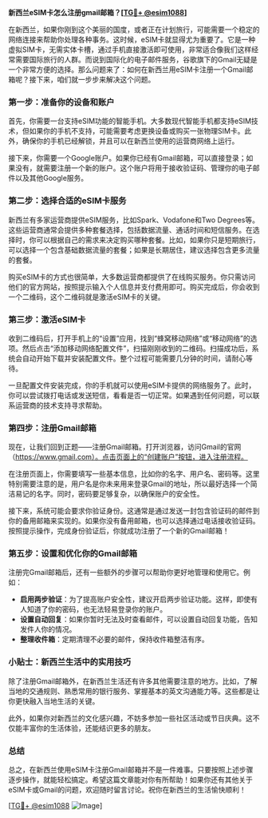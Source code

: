 **新西兰eSIM卡怎么注册gmail邮箱？[[TG💪+ @esim1088](https://t.me/s/esim1088)]**

在新西兰，如果你刚到这个美丽的国度，或者正在计划旅行，可能需要一个稳定的网络连接来帮助你处理各种事务。这时候，eSIM卡就显得尤为重要了。它是一种虚拟SIM卡，无需实体卡槽，通过手机直接激活即可使用，非常适合像我们这样经常需要国际旅行的人群。而说到国际化的电子邮件服务，谷歌旗下的Gmail无疑是一个非常方便的选择。那么问题来了：如何在新西兰用eSIM卡注册一个Gmail邮箱呢？接下来，咱们就一步步来解决这个问题。

### 第一步：准备你的设备和账户

首先，你需要一台支持eSIM功能的智能手机。大多数现代智能手机都支持eSIM技术，但如果你的手机不支持，可能需要考虑更换设备或购买一张物理SIM卡。此外，确保你的手机已经解锁，并且可以在新西兰使用的运营商网络上运行。

接下来，你需要一个Google账户。如果你已经有Gmail邮箱，可以直接登录；如果没有，就需要注册一个新的账户。这个账户将用于接收验证码、管理你的电子邮件以及其他Google服务。

### 第二步：选择合适的eSIM卡服务

新西兰有多家运营商提供eSIM服务，比如Spark、Vodafone和Two Degrees等。这些运营商通常会提供多种套餐选择，包括数据流量、通话时间和短信服务。在选择时，你可以根据自己的需求来决定购买哪种套餐。比如，如果你只是短期旅行，可以选择一个包含基础数据流量的套餐；如果是长期居住，建议选择包含更多流量的套餐。

购买eSIM卡的方式也很简单，大多数运营商都提供了在线购买服务。你只需访问他们的官方网站，按照提示输入个人信息并支付费用即可。购买完成后，你会收到一个二维码，这个二维码就是激活eSIM卡的关键。

### 第三步：激活eSIM卡

收到二维码后，打开手机上的“设置”应用，找到“蜂窝移动网络”或“移动网络”的选项。然后点击“添加移动网络配置文件”，扫描刚刚收到的二维码。扫描成功后，系统会自动开始下载并安装配置文件。整个过程可能需要几分钟的时间，请耐心等待。

一旦配置文件安装完成，你的手机就可以使用eSIM卡提供的网络服务了。此时，你可以尝试拨打电话或发送短信，看看是否一切正常。如果遇到任何问题，可以联系运营商的技术支持寻求帮助。

### 第四步：注册Gmail邮箱

现在，让我们回到正题——注册Gmail邮箱。打开浏览器，访问Gmail的官网（https://www.gmail.com）。点击页面上的“创建账户”按钮，进入注册流程。

在注册页面上，你需要填写一些基本信息，比如你的名字、用户名、密码等。这里特别需要注意的是，用户名是你未来用来登录Gmail的地址，所以最好选择一个简洁易记的名字。同时，密码要足够复杂，以确保账户的安全性。

接下来，系统可能会要求你验证身份。这通常是通过发送一封包含验证码的邮件到你的备用邮箱来实现的。如果你没有备用邮箱，也可以选择通过电话接收验证码。按照提示操作，完成身份验证后，你就成功注册了一个新的Gmail邮箱！

### 第五步：设置和优化你的Gmail邮箱

注册完Gmail邮箱后，还有一些额外的步骤可以帮助你更好地管理和使用它。例如：

- **启用两步验证**：为了提高账户安全性，建议开启两步验证功能。这样，即使有人知道了你的密码，也无法轻易登录你的账户。
- **设置自动回复**：如果你暂时无法及时查看邮件，可以设置自动回复功能，告知发件人你的情况。
- **整理收件箱**：定期清理不必要的邮件，保持收件箱整洁有序。

### 小贴士：新西兰生活中的实用技巧

除了注册Gmail邮箱外，在新西兰生活还有许多其他需要注意的地方。比如，了解当地的交通规则、熟悉常用的银行服务、掌握基本的英文沟通能力等。这些都是让你更快融入当地生活的关键。

此外，如果你对新西兰的文化感兴趣，不妨多参加一些社区活动或节日庆典。这不仅能丰富你的生活体验，还能结识更多的朋友。

### 总结

总之，在新西兰使用eSIM卡注册Gmail邮箱并不是一件难事。只要按照上述步骤逐步操作，就能轻松搞定。希望这篇文章能对你有所帮助！如果你还有其他关于eSIM卡或Gmail的问题，欢迎随时留言讨论。祝你在新西兰的生活愉快顺利！

[[TG💪+ @esim1088](https://t.me/s/esim1088) ![Image](https://i.postimg.cc/4NQfJmqS/Snipaste-2025-05-13-00-14-12.png)]